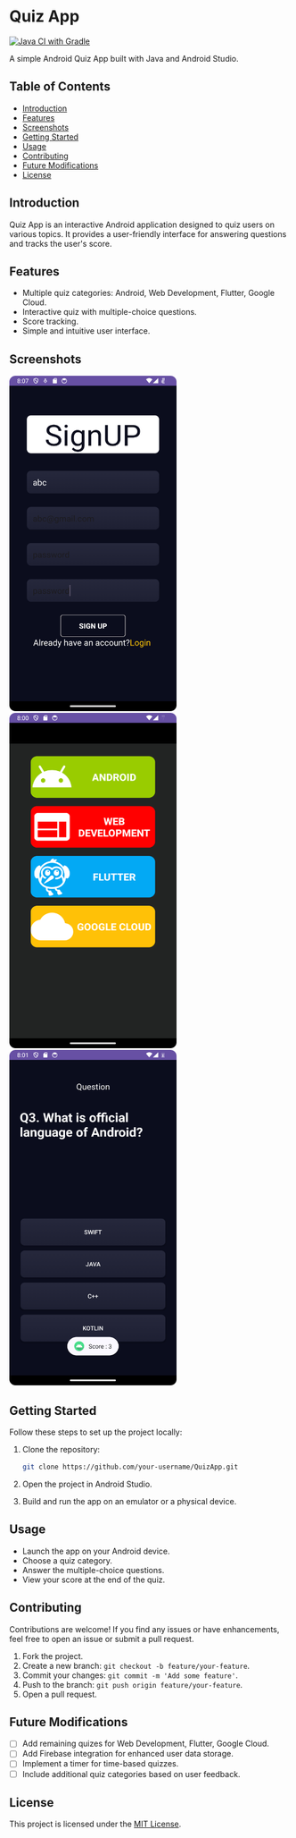 
# Quiz App

[![Java CI with Gradle](https://github.com/sahilmate/QuizApp/actions/workflows/gradle.yml/badge.svg?branch=main)](https://github.com/sahilmate/QuizApp/actions/workflows/gradle.yml)

A simple Android Quiz App built with Java and Android Studio.

## Table of Contents

- [Introduction](#introduction)
- [Features](#features)
- [Screenshots](#screenshots)
- [Getting Started](#getting-started)
- [Usage](#usage)
- [Contributing](#contributing)
- [Future Modifications](#future-modifications)
- [License](#license)

## Introduction

Quiz App is an interactive Android application designed to quiz users on various topics. It provides a user-friendly interface for answering questions and tracks the user's score.

## Features

- Multiple quiz categories: Android, Web Development, Flutter, Google Cloud.
- Interactive quiz with multiple-choice questions.
- Score tracking.
- Simple and intuitive user interface.

## Screenshots

<div>
  <img src="https://github.com/sahilmate/QuizApp/blob/main/Home%20Page.png" width="300" height="600">
  <img src="https://github.com/sahilmate/QuizApp/blob/main/Quiz%20Option%20Page.png" width="300" height="600">
  <img src="https://github.com/sahilmate/QuizApp/blob/main/Android%20Quiz.png" width="300" height="600">
</div>

  
## Getting Started

Follow these steps to set up the project locally:

1. Clone the repository:

   ```bash
   git clone https://github.com/your-username/QuizApp.git
   ```

2. Open the project in Android Studio.

3. Build and run the app on an emulator or a physical device.

## Usage

- Launch the app on your Android device.
- Choose a quiz category.
- Answer the multiple-choice questions.
- View your score at the end of the quiz.

## Contributing

Contributions are welcome! If you find any issues or have enhancements, feel free to open an issue or submit a pull request.

1. Fork the project.
2. Create a new branch: `git checkout -b feature/your-feature`.
3. Commit your changes: `git commit -m 'Add some feature'`.
4. Push to the branch: `git push origin feature/your-feature`.
5. Open a pull request.

## Future Modifications
- [ ] Add remaining quizes for Web Development, Flutter, Google Cloud.
- [ ] Add Firebase integration for enhanced user data storage.
- [ ] Implement a timer for time-based quizzes.
- [ ] Include additional quiz categories based on user feedback.

## License

This project is licensed under the [MIT License](LICENSE).


